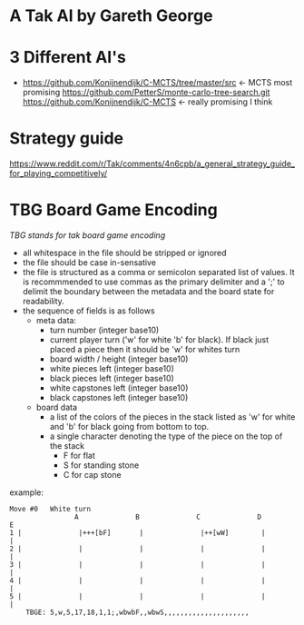 # A Tak AI by Gareth George

# 3 Different AI's
 - https://github.com/Konijnendijk/C-MCTS/tree/master/src <- MCTS most promising
https://github.com/PetterS/monte-carlo-tree-search.git
https://github.com/Konijnendijk/C-MCTS <- really promising I think

# Strategy guide
https://www.reddit.com/r/Tak/comments/4n6cpb/a_general_strategy_guide_for_playing_competitively/

# TBG Board Game Encoding
*TBG stands for tak board game encoding*

 - all whitespace in the file should be stripped or ignored
 - the file should be case in-sensative
 - the file is structured as a comma or semicolon separated list of values. It is recommmended to use commas as the primary delimiter and a ';' to delimit the boundary between the metadata and the board state for readability.
 - the sequence of fields is as follows
 	- meta data:
		- turn number (integer base10)
		- current player turn ('w' for white 'b' for black). If black just placed a piece then it should be 'w' for whites turn
		- board width / height (integer base10)
		- white pieces left (integer base10)
		- black pieces left (integer base10)
		- white capstones left (integer base10)
		- black capstones left (integer base10)
	- board data
		- a list of the colors of the pieces in the stack listed as 'w' for white and 'b' for black going from bottom to top.
		- a single character denoting the type of the piece on the top of the stack
			- F for flat
			- S for standing stone
			- C for cap stone

example:
```
Move #0   White turn
                A              B              C              D              E
1 |              |+++[bF]       |              |++[wW]        |              |
2 |              |              |              |              |              |
3 |              |              |              |              |              |
4 |              |              |              |              |              |
5 |              |              |              |              |              |
	TBGE: 5,w,5,17,18,1,1;,wbwbF,,wbwS,,,,,,,,,,,,,,,,,,,,,
```
